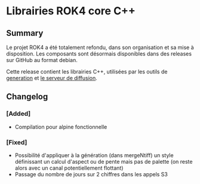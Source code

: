 # Librairies ROK4 core C++

## Summary

Le projet ROK4 a été totalement refondu, dans son organisation et sa mise à disposition. Les composants sont désormais disponibles dans des releases sur GitHub au format debian.

Cette release contient les librairies C++, utilisées par les outils de [generation](https://github.com/rok4/generation) et [le serveur de diffusion](https://github.com/rok4/server).

## Changelog

### [Added]

* Compilation pour alpine fonctionnelle

### [Fixed]

* Possibilité d'appliquer à la génération (dans mergeNtiff) un style définissant un calcul d'aspect ou de pente mais pas de palette (on reste alors avec un canal potentiellement flottant)
* Passage du nombre de jours sur 2 chiffres dans les appels S3

<!-- 
### [Added]

### [Changed]

### [Deprecated]

### [Removed]

### [Fixed]

### [Security] 
-->